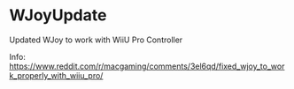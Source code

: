 # WJoyUpdate
Updated WJoy to work with WiiU Pro Controller

Info: https://www.reddit.com/r/macgaming/comments/3el6qd/fixed_wjoy_to_work_properly_with_wiiu_pro/
